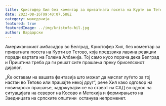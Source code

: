 ```yaml
---
title: Кристофер Хил без коментар за приватната посета на Курти во Тетово
date: 2023-08-16T09:40:07.588Z
category: македонија
featured: true
featuredImage: ../img/kristofo-hil.jpg
author: Вардарски
---
```

<!--StartFragment-->

Американскиот амбасадор во Белград, Кристофер Хил, без коментар за приватната посета на Курти во Тетово, која предзвика лавина реакции поради картата на Голема Албанија. Тој само кусо порача дека Белград и Приштина треба да ги решат сите прашања преку бриселскиот дијалог.

„Ќе оставам на вашата фантазија што можат да мислат луѓето за тој настан во Тетово или прашајте некој друг“, рече Хил како одговор на новинарско прашање, задржувајќи се на ставот на САД во однос на ситуацијата на северот на Косово и Метохија и формирањето на Заедницата на српските општини  останува непроменет.

<!--EndFragment-->